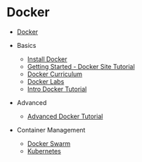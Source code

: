 # Docker

- [Docker](https://www.docker.com/)

- Basics

  - [Install Docker](https://docs.docker.com/install/)
  - [Getting Started - Docker Site Tutorial](https://docs.docker.com/get-started/)
  - [Docker Curriculum](http://docker-curriculum.com/)
  - [Docker Labs](https://github.com/docker/labs)
  - [Intro Docker Tutorial](https://github.com/atbaker/docker-tutorial/tree/master/intro)

- Advanced

  - [Advanced Docker Tutorial](https://github.com/atbaker/docker-tutorial/tree/master/advanced)

- Container Management

  - [Docker Swarm](https://docs.docker.com/engine/swarm/)
  - [Kubernetes](https://kubernetes.io/docs/concepts/overview/what-is-kubernetes/)
